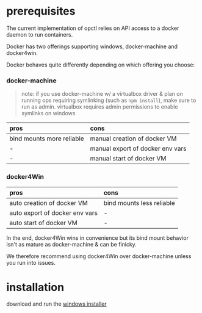 # prerequisites

The current implementation of opctl relies on API access to a docker
daemon to run containers.

Docker has two offerings supporting windows, docker-machine and
docker4win.

Docker behaves quite differently depending on which offering you choose:

### docker-machine
> note: if you use docker-machine w/ a virtualbox driver & plan on running ops
> requiring symlinking (such as `npm install`), make sure to run as
> admin. virtualbox requires admin permissions to enable symlinks on
> windows

| pros                      | cons                             |
|:--------------------------|:---------------------------------|
| bind mounts more reliable | manual creation of docker VM     |
| -                         | manual export of docker env vars |
| -                         | manual start of docker VM        |

### docker4Win

| pros                           | cons                      |
|:-------------------------------|:--------------------------|
| auto creation of docker VM     | bind mounts less reliable |
| auto export of docker env vars | -                         |
| auto start of docker VM        | -                         |

In the end, docker4Win wins in convenience but its bind mount behavior
isn't as mature as docker-machine & can be finicky.

We therefore recommend using docker4Win over docker-machine unless you
run into issues.

# installation

download and run the
[windows installer](https://github.com/opctl/opctl/releases/download/0.1.22/opctl0.1.22.windows.msi)

